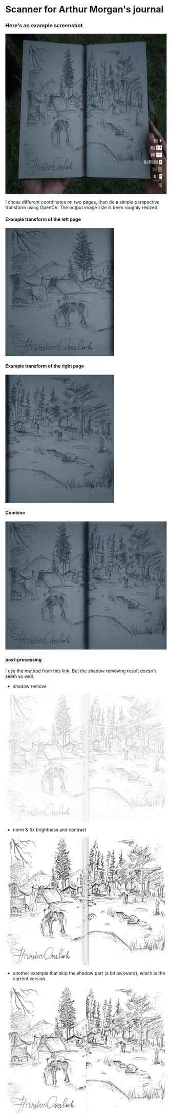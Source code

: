 # Scanner for Arthur Morgan's journal

### Here's an example screenshot
<img src="https://github.com/charlieeWang/RDR2_Scanner_for_Arthur_Morgan-s_journal/blob/master/examples/20191213162042_1.jpg" height="500" />

I chose different coordinates on two pages, then do a simple perspective transform using OpenCV.
The output image size is been roughly resized.

#### Example transform of the left page
<img src="https://github.com/charlieeWang/RDR2_Scanner_for_Arthur_Morgan-s_journal/blob/master/examples/Scanned_left.jpg" height="400" />

#### Example transform of the right page
<img src="https://github.com/charlieeWang/RDR2_Scanner_for_Arthur_Morgan-s_journal/blob/master/examples/Scanned_right.jpg" height="400" />

#### Combine
<img src="https://github.com/charlieeWang/RDR2_Scanner_for_Arthur_Morgan-s_journal/blob/master/examples/concatenate.png" height="400" />

#### post-processing
I use the method from this [link](https://stackoverflow.com/questions/44752240/how-to-remove-shadow-from-scanned-images-using-opencv). But the shadow removing result doesn't seem so well.

- shadow remove
<img src="https://github.com/charlieeWang/RDR2_Scanner_for_Arthur_Morgan-s_journal/blob/master/examples/shadows_out.png" height="400" />

- norm & fix brightness and contrast

<img src="https://github.com/charlieeWang/RDR2_Scanner_for_Arthur_Morgan-s_journal/blob/master/examples/shadows_out_norm.jpg" height="400" />

- another example that skip the shadow part (a bit awkward), which is the current version.
<img src="https://github.com/charlieeWang/RDR2_Scanner_for_Arthur_Morgan-s_journal/blob/master/output/20191213162042_1.jpg" height="400" />
